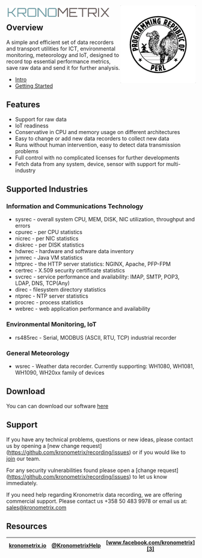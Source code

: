 <img src="https://github.com/kronometrix/recording/blob/master/docs/img/k-logo.png" align="left" height="35" width="275" />
<img src="https://github.com/kronometrix/recording/blob/master/docs/img/perl_logo.png" align="right" />
<br/>

## Overview

A simple and efficient set of data recorders and transport utilities for ICT, 
environmental monitoring, meteorology and IoT, designed to record top essential 
performance metrics, save raw data and send it for further analysis.

* [Intro](docs/intro.md)
* [Getting Started](docs/start.md)

## Features

* Support for raw data
* IoT readiness
* Conservative in CPU and memory usage on different architectures 
* Easy to change or add new data recorders to collect new data 
* Runs without human intervention, easy to detect data transmission problems
* Full control with no complicated licenses for further developments 
* Fetch data from any system, device, sensor with support for multi-industry

## Supported Industries

### Information and Communications Technology

 * sysrec - overall system CPU, MEM, DISK, NIC utilization, throughput and errors
 * cpurec - per CPU statistics
 * nicrec - per NIC statistics
 * diskrec - per DISK statistics
 * hdwrec - hardware and software data inventory
 * jvmrec - Java VM statistics
 * httprec - the HTTP server statistics: NGINX, Apache, PFP-FPM
 * certrec - X.509 security certificate statistics
 * svcrec - service performance and availability: IMAP, SMTP, POP3, LDAP, DNS, TCP(Any)
 * direc - filesystem directory statistics 
 * ntprec - NTP server statistics
 * procrec - process statistics
 * webrec - web application performance and availability

### Environmental Monitoring, IoT

 * rs485rec - Serial, MODBUS (ASCII, RTU, TCP) industrial recorder
 
### General Meteorology

 * wsrec - Weather data recorder. Currently supporting: WH1080, WH1081, WH1090, WH20xx family of devices

## Download 

You can can download our software [here](docs/start.md)

## Support

If you have any technical problems, questions or new ideas, please contact us by opening a 
[new change request] (https://github.com/kronometrix/recording/issues) or if you would like 
to [join](docs/CONTRIBUTING.md) our team.

For any security vulnerabilities found please open a [change request] 
(https://github.com/kronometrix/recording/issues) to let us know immediately.

If you need help regarding Kronometrix data recording, we are offering commercial support. 
Please contact us +358 50 483 9978 or email us at: sales@kronometrix.com
  
## Resources

| [kronometrix.io][1] | [@KronometrixHelp][2] | [www.facebook.com/kronometrix][3] |
| ----------------------- | ------------- | --------------------- |

[1]: https://kronometrix.io/
[2]: https://twitter.com/KronometrixHelp
[3]: https://www.facebook.com/kronometrix
